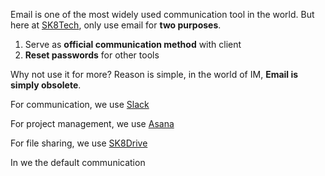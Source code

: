 Email is one of the most widely used communication tool in the world. But here at [SK8Tech](https://sk8.tech), only use email for **two purposes**.

1. Serve as **official communication method** with client
1. **Reset passwords** for other tools

Why not use it for more? Reason is simple, in the world of IM, **Email is simply obsolete**. 

For communication, we use [Slack](https://sk8tech.slack.com)

For project management, we use [Asana](asana.md)

For file sharing, we use [SK8Drive](owncloud.md)

In
we the default communication